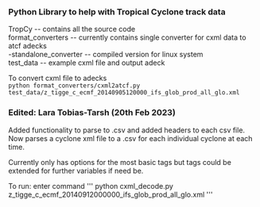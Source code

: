 ### Python Library to help with Tropical Cyclone track data

TropCy -- contains all the source code  
format_converters -- currently contains single converter for cxml data to atcf adecks  
    -standalone_converter  -- compiled version for linux system  
test_data  -- example cxml file and output adeck  

To convert cxml file to adecks  
`python format_converters/cxml2atcf.py test_data/z_tigge_c_ecmf_20140905120000_ifs_glob_prod_all_glo.xml`

### Edited: Lara Tobias-Tarsh (20th Feb 2023)
Added functionality to parse to .csv and added headers to each csv file.
Now parses a cyclone xml file to a .csv for each individual cyclone at each time.

Currently only has options for the most basic tags but tags could be extended for further
variables if need be.

To run: enter command
'''
python cxml_decode.py z_tigge_c_ecmf_20140912000000_ifs_glob_prod_all_glo.xml
'''



 
